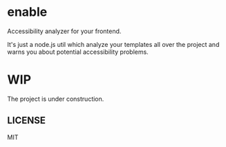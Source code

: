 # enable
Accessibility analyzer for your frontend.

It's just a node.js util which analyze your templates all over the project and warns you about potential accessibility problems.

# WIP

The project is under construction.

## LICENSE

MIT
